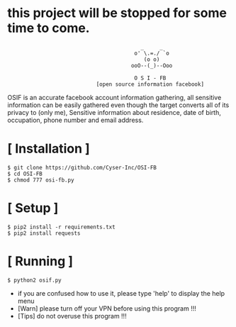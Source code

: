 
# this project will be stopped for some time to come.

```
                                          _     _
                                        o' \.=./ `o
                                           (o o)          
                                       ooO--(_)--Ooo
                                       
                                        O S I - FB
                            [open source information facebook]
```
OSIF is an accurate facebook account information gathering, all sensitive information can be easily gathered even though the target converts all of its privacy to (only me), Sensitive information about residence, date of birth, occupation, phone number and email address.



# [ Installation ]
```
$ git clone https://github.com/Cyser-Inc/OSI-FB
$ cd OSI-FB
$ chmod 777 osi-fb.py
```

# [ Setup ]
```
$ pip2 install -r requirements.txt
$ pip2 install requests
```
# [ Running ]
```
$ python2 osif.py
```



* if you are confused how to use it, please type 'help' to display the help menu
* [Warn] please turn off your VPN before using this program !!!
* [Tips] do not overuse this program !!!
